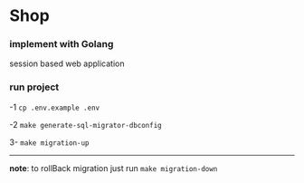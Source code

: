 # Shop

### implement with Golang

session based web application

### run project

-1 `cp .env.example .env`

-2 `make generate-sql-migrator-dbconfig` 

3- `make migration-up`

___
**note**: to rollBack migration just run `make migration-down`
